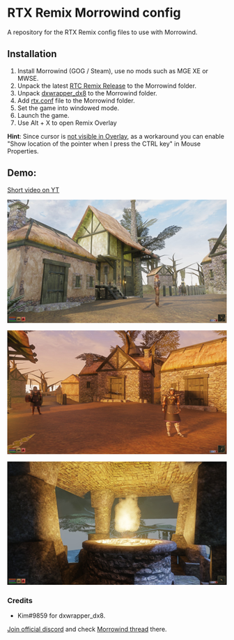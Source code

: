 # RTX Remix Morrowind config

A repository for the RTX Remix config files to use with Morrowind.

## Installation

1. Install Morrowind (GOG / Steam), use no mods such as MGE XE or MWSE.
2. Unpack the latest [RTC Remix Release](https://github.com/NVIDIAGameWorks/rtx-remix/releases) to the Morrowind folder.
3. Unpack [dxwrapper_dx8](https://cdn.discordapp.com/attachments/1055002970091176006/1096142373609811978/dxwrapper_dx8.7z) to the Morrowind folder.
4. Add [rtx.conf](./rtx.conf) file to the Morrowind folder.
5. Set the game into windowed mode.
6. Launch the game.
7. Use Alt + X to open Remix Overlay

**Hint**: Since cursor is [not visible in Overlay](https://github.com/NVIDIAGameWorks/rtx-remix/issues/67), as a workaround you can enable
"Show location of the pointer when I press the CTRL key" in Mouse Properties.

## Demo:

[Short  video on YT](https://www.youtube.com/watch?v=AuWWIhFVWQg)

![img01](images/image01.jpg)

![img02](images/image02.jpg)

![img03](images/image03.jpg)

### Credits

- Kim#9859 for dxwrapper_dx8.

[Join official discord](https://discord.gg/VgG6SZFtaX) and check [Morrowind thread](https://discord.com/channels/1028444667789967381/1097049994156060682) there.